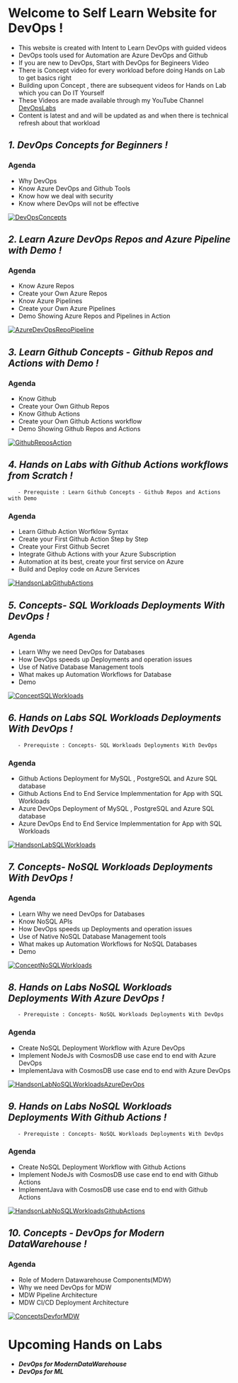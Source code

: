 # Welcome to Self Learn Website for DevOps !

- This website is created with Intent to Learn DevOps with guided videos
- DevOps tools used for Automation are Azure DevOps and Github 
- If you are new to DevOps, Start with DevOps for Begineers Video 
- There is Concept video for every workload before doing Hands on Lab to get basics right
- Building upon Concept , there are subsequent videos for Hands on Lab which you can Do IT Yourself
- These Videos are made available through my YouTube Channel [DevOpsLabs](https://www.youtube.com/channel/UCWmVYgbW-KZbIFCMJTR-gxg)
- Content is latest and and will be updated as and when there is technical refresh about that workload



## *1. DevOps Concepts for Beginners !*

### Agenda
- Why DevOps
- Know Azure DevOps and Github Tools
- Know how we deal with security
- Know where DevOps will not be effective

[![DevOpsConcepts](Images/DevOpsConcepts.png)](https://youtu.be/zcW41vACmbo)


## *2. Learn Azure DevOps Repos and Azure Pipeline with Demo !*

### Agenda
- Know Azure Repos
- Create your Own Azure Repos
- Know Azure Pipelines
- Create your Own Azure Pipelines
- Demo Showing Azure Repos and Pipelines in Action

[![AzureDevOpsRepoPipeline](Images/AZUREREPOSANDPIPELINES.png)](https://youtu.be/mwTTwI03-0s)

## *3. Learn Github Concepts - Github Repos and Actions with Demo !*

### Agenda
- Know Github
- Create your Own Github Repos
- Know Github Actions
- Create your Own Github Actions workflow
- Demo Showing Github Repos and Actions

[![GithubReposAction](Images/GithubReposActions.png)](https://youtu.be/kFI1hKf6-2g)

## *4. Hands on Labs with Github Actions workflows from Scratch !*

       - Prerequiste : Learn Github Concepts - Github Repos and Actions with Demo

### Agenda
- Learn Github Action Worfklow Syntax
- Create your First Github Action Step by Step
- Create your First Github Secret
- Integrate Github Actions with your Azure Subscription
- Automation at its best, create your first service on Azure
- Build and Deploy code on Azure Services

[![HandsonLabGithubActions](Images/HandsonLabGithubActions.png)](https://youtu.be/ucFCcBwz1ss)

## *5. Concepts- SQL Workloads Deployments With DevOps !*

### Agenda
- Learn Why we need DevOps for Databases
- How DevOps speeds up Deployments and operation issues
- Use of Native Database Management tools
- What makes up Automation Workflows for Database
- Demo

[![ConceptSQLWorkloads](Images/ConceptsSQLWorkloadsDevOps.png)](https://youtu.be/HPhOE9v8fuU)

## *6. Hands on Labs SQL Workloads Deployments With DevOps !*

       - Prerequiste : Concepts- SQL Workloads Deployments With DevOps
       
### Agenda
- Github Actions Deployment for MySQL , PostgreSQL and Azure SQL database
- Github Actions End to End Service Implemmentation for App with SQL Workloads
- Azure DevOps Deployment of MySQL , PostgreSQL and Azure SQL database
- Azure DevOps End to End Service Implemmentation for App with SQL Workloads

[![HandsonLabSQLWorkloads](Images/HandsonLabSQLWorkloads.png)](https://youtu.be/KVzJEobsPDs)

## *7. Concepts- NoSQL Workloads Deployments With DevOps !*

### Agenda
- Learn Why we need DevOps for Databases
- Know NoSQL APIs
- How DevOps speeds up Deployments and operation issues
- Use of Native NoSQL Database Management tools
- What makes up Automation Workflows for NoSQL Databases
- Demo

[![ConceptNoSQLWorkloads](Images/ConceptsNoSQLWorkloadsDevOps.png)](https://youtu.be/_9hyf2RKidg)

## *8. Hands on Labs NoSQL Workloads Deployments With Azure DevOps !*

       - Prerequiste : Concepts- NoSQL Workloads Deployments With DevOps
       
### Agenda
- Create NoSQL Deployment Workflow with Azure DevOps 
- Implement NodeJs with CosmosDB use case end to end with Azure DevOps
- ImplementJava with CosmosDB use case end to end with Azure DevOps


[![HandsonLabNoSQLWorkloadsAzureDevOps](Images/HandsonLabNoSQLWorkloadsAzureDevOps.png)](https://youtu.be/-H2xUl82OKw)

## *9. Hands on Labs NoSQL Workloads Deployments With Github Actions !*

       - Prerequiste : Concepts- NoSQL Workloads Deployments With DevOps
       
### Agenda
- Create NoSQL Deployment Workflow with Github Actions 
- Implement NodeJs with CosmosDB use case end to end with Github Actions
- ImplementJava with CosmosDB use case end to end with Github Actions


[![HandsonLabNoSQLWorkloadsGithubActions](Images/HandsonLabNoSQLWorkloadsGithubActions.png)](https://youtu.be/cn3t9J0aG5M)

## *10. Concepts - DevOps for Modern DataWarehouse !*

       
### Agenda
- Role of Modern Datawarehouse Components(MDW) 
- Why we need DevOps for MDW
- MDW Pipeline Architecture
- MDW CI/CD Deployment Architecture


[![ConceptsDevforMDW](Images/ConceptMDW.png)](https://youtu.be/wJZnKY3bnLM)


# Upcoming Hands on Labs 

- ***DevOps for ModernDataWarehouse*** 
- ***DevOps for ML***
